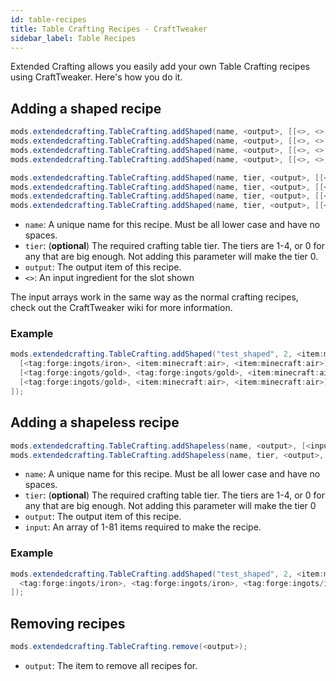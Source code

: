 ```yaml
---
id: table-recipes
title: Table Crafting Recipes - CraftTweaker
sidebar_label: Table Recipes
---
```


Extended Crafting allows you easily add your own Table Crafting recipes using CraftTweaker. Here's how you do it.

## Adding a shaped recipe
```java
mods.extendedcrafting.TableCrafting.addShaped(name, <output>, [[<>, <>, <>], [<>, <>, <>], [<>, <>, <>]]);  
mods.extendedcrafting.TableCrafting.addShaped(name, <output>, [[<>, <>, <>, <>, <>], [<>, <>, <>, <>, <>], [<>, <>, <>, <>, <>], [<>, <>, <>, <>, <>], [<>, <>, <>, <>, <>]]);  
mods.extendedcrafting.TableCrafting.addShaped(name, <output>, [[<>, <>, <>, <>, <>, <>, <>], [<>, <>, <>, <>, <>, <>, <>], [<>, <>, <>, <>, <>, <>, <>], [<>, <>, <>, <>, <>, <>, <>], [<>, <>, <>, <>, <>, <>, <>], [<>, <>, <>, <>, <>, <>, <>], [<>, <>, <>, <>, <>, <>, <>]]);  
mods.extendedcrafting.TableCrafting.addShaped(name, <output>, [[<>, <>, <>, <>, <>, <>, <>, <>, <>], [<>, <>, <>, <>, <>, <>, <>, <>, <>], [<>, <>, <>, <>, <>, <>, <>, <>, <>], [<>, <>, <>, <>, <>, <>, <>, <>, <>], [<>, <>, <>, <>, <>, <>, <>, <>, <>], [<>, <>, <>, <>, <>, <>, <>, <>, <>], [<>, <>, <>, <>, <>, <>, <>, <>, <>], [<>, <>, <>, <>, <>, <>, <>, <>, <>], [<>, <>, <>, <>, <>, <>, <>, <>, <>]]);  

mods.extendedcrafting.TableCrafting.addShaped(name, tier, <output>, [[<>, <>, <>], [<>, <>, <>], [<>, <>, <>]]);  
mods.extendedcrafting.TableCrafting.addShaped(name, tier, <output>, [[<>, <>, <>, <>, <>], [<>, <>, <>, <>, <>], [<>, <>, <>, <>, <>], [<>, <>, <>, <>, <>], [<>, <>, <>, <>, <>]]);  
mods.extendedcrafting.TableCrafting.addShaped(name, tier, <output>, [[<>, <>, <>, <>, <>, <>, <>], [<>, <>, <>, <>, <>, <>, <>], [<>, <>, <>, <>, <>, <>, <>], [<>, <>, <>, <>, <>, <>, <>], [<>, <>, <>, <>, <>, <>, <>], [<>, <>, <>, <>, <>, <>, <>], [<>, <>, <>, <>, <>, <>, <>]]);  
mods.extendedcrafting.TableCrafting.addShaped(name, tier, <output>, [[<>, <>, <>, <>, <>, <>, <>, <>, <>], [<>, <>, <>, <>, <>, <>, <>, <>, <>], [<>, <>, <>, <>, <>, <>, <>, <>, <>], [<>, <>, <>, <>, <>, <>, <>, <>, <>], [<>, <>, <>, <>, <>, <>, <>, <>, <>], [<>, <>, <>, <>, <>, <>, <>, <>, <>], [<>, <>, <>, <>, <>, <>, <>, <>, <>], [<>, <>, <>, <>, <>, <>, <>, <>, <>], [<>, <>, <>, <>, <>, <>, <>, <>, <>]]);
```

- `name`: A unique name for this recipe. Must be all lower case and have no spaces.
- `tier`: (**optional**) The required crafting table tier. The tiers are 1-4, or 0 for any that are big enough. Not adding this parameter will make the tier 0.
- `output`: The output item of this recipe.  
- `<>`: An input ingredient for the slot shown  

The input arrays work in the same way as the normal crafting recipes, check out the CraftTweaker wiki for more information.

### Example
```java
mods.extendedcrafting.TableCrafting.addShaped("test_shaped", 2, <item:minecraft:stick>, [
  [<tag:forge:ingots/iron>, <item:minecraft:air>, <item:minecraft:air>], 
  [<tag:forge:ingots/gold>, <tag:forge:ingots/gold>, <item:minecraft:air>], 
  [<tag:forge:ingots/gold>, <item:minecraft:air>, <item:minecraft:air>]
]);
```

## Adding a shapeless recipe
```java
mods.extendedcrafting.TableCrafting.addShapeless(name, <output>, [<input>, <input>]); 
mods.extendedcrafting.TableCrafting.addShapeless(name, tier, <output>, [<input>, <input>]);  
```

- `name`: A unique name for this recipe. Must be all lower case and have no spaces.
- `tier`: (**optional**) The required crafting table tier. The tiers are 1-4, or 0 for any that are big enough. Not adding this parameter will make the tier 0  
- `output`: The output item of this recipe.  
- `input`: An array of 1-81 items required to make the recipe.

### Example
```java
mods.extendedcrafting.TableCrafting.addShaped("test_shaped", 2, <item:minecraft:stick>, [
  <tag:forge:ingots/iron>, <tag:forge:ingots/iron>, <tag:forge:ingots/iron>, <tag:forge:ingots/iron>
]);
```

## Removing recipes
```java
mods.extendedcrafting.TableCrafting.remove(<output>);
```

- `output`: The item to remove all recipes for.